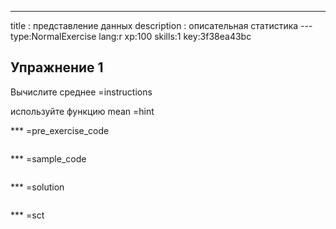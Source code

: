 ---
title       : представление данных
description : описательная статистика
--- type:NormalExercise lang:r xp:100 skills:1 key:3f38ea43bc
## Упражнение 1


Вычислите среднее =instructions

используйте функцию mean =hint

*** =pre_exercise_code
```{r}

```

*** =sample_code
```{r}

```

*** =solution
```{r}

```

*** =sct
```{r}

```
